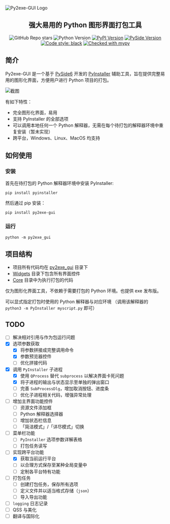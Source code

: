 ![Py2exe-GUI Logo](docs/source/images/py2exe-gui_logo_big.png)

<h2 align="center">强大易用的 Python 图形界面打包工具</h2>

<p align="center">
<img alt="GitHub Repo stars" src="https://img.shields.io/github/stars/muziing/Py2exe-GUI">
<img alt="Python Version" src="https://img.shields.io/pypi/pyversions/py2exe-gui">
<a href="https://pypi.org/project/py2exe-gui/"><img alt="PyPI Version" src="https://img.shields.io/pypi/v/py2exe-gui"></a>
<a href="https://doc.qt.io/qtforpython/index.html"><img alt="PySide Version" src="https://img.shields.io/badge/PySide-6.2-blue"></a>
<a href="https://github.com/psf/black"><img alt="Code style: black" src="https://img.shields.io/badge/code%20style-black-000000.svg"></a>
<a href="http://mypy-lang.org/"><img alt="Checked with mypy" src="http://www.mypy-lang.org/static/mypy_badge.svg"></a>
</p>

## 简介

Py2exe-GUI 是一个基于 [PySide6](https://doc.qt.io/qtforpython/index.html) 开发的 [PyInstaller](https://pyinstaller.org/) 辅助工具，旨在提供完整易用的图形化界面，方便用户进行 Python 项目的打包。

![截图](docs/source/images/Py2exe-GUI_v0.1.0_screenshot.png)

有如下特性：

- 完全图形化界面，易用
- 支持 PyInstaller 的全部选项
- 可以调用本地任何一个 Python 解释器，无需在每个待打包的解释器环境中重复安装（暂未实现）
- 跨平台，Windows、Linux、MacOS 均支持

## 如何使用

### 安装

首先在待打包的 Python 解释器环境中安装 PyInstaller:

```shell
pip install pyinstaller
```

然后通过 pip 安装：

```shell
pip install py2exe-gui
```

### 运行

```shell
python -m py2exe_gui
```

## 项目结构

- 项目所有代码均在 [py2exe_gui](src/py2exe_gui) 目录下
- [Widgets](src/py2exe_gui/Widgets) 目录下包含所有界面控件
- [Core](src/py2exe_gui/Core) 目录中为执行打包的代码

仅为图形化界面工具，不依赖于需要打包的 Python 环境。也提供 exe 发布版。

可以显式指定打包时使用的 Python 解释器与对应环境
（调用该解释器的 `python3 -m PyInstaller myscript.py` 即可）

## TODO

- [ ] 解决相对引用与作为包运行问题
- [x] 选项参数获取
  - [x] 将参数拼接成完整调用命令
  - [x] 参数预览器控件
  - [ ] 优化拼接代码
- [x] 调用 `PyInstaller` 子进程
  - [x] 使用 `QProcess` 替代 `subprocess` 以解决界面卡死问题
  - [x] 将子进程的输出与状态显示至单独的弹出窗口
  - [ ] 完善 `SubProcessDlg`，增加取消按钮、进度条
  - [ ] 优化子进程相关代码，增强异常处理
- [ ] 增加主界面功能控件
  - [ ] 资源文件添加框
  - [ ] Python 解释器选择器
  - [ ] 增加状态栏信息
  - [ ] 「简洁模式」/「详尽模式」切换
- [ ] 菜单栏功能
  - [ ] `PyInstaller` 选项参数详解表格
  - [ ] 打包任务读写
- [ ] 实现跨平台功能
  - [x] 获取当前运行平台
  - [ ] 以合理方式保存至某种全局变量中
  - [ ] 定制各平台特有功能
- [ ] 打包任务
  - [ ] 创建打包任务，保存所有选项
  - [ ] 定义文件并以适当格式存储（`json`）
  - [ ] 导入导出功能
- [ ] `logging` 日志记录
- [ ] QSS 与美化
- [ ] 翻译与国际化

